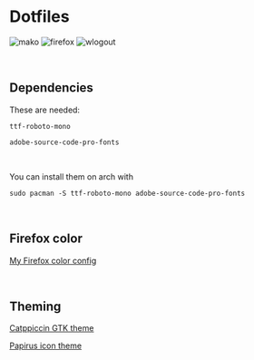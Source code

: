 # Dotfiles

![mako](https://github.com/dormant-chicken/Dotfiles/blob/main/assets/mako.png)
![firefox](https://github.com/dormant-chicken/Dotfiles/blob/main/assets/Firefox.png)
![wlogout](https://github.com/dormant-chicken/Dotfiles/blob/main/assets/wlogout.png)

<br>

## Dependencies

These are needed:

`ttf-roboto-mono`

`adobe-source-code-pro-fonts`

<br>

You can install them on arch with
```
sudo pacman -S ttf-roboto-mono adobe-source-code-pro-fonts
```

<br>

## Firefox color
[My Firefox color config](https://color.firefox.com/?theme=XQAAAAI6BAAAAAAAAABBqYhm849SCicxcUcPX38oKRicm6da8pFtMcajvXaAE3RJ0F_F447xQs-L1kFlGgDKq4IIvWciiy4upusW7OvXIRinrLrwLvjXB37kvhN5C6jw-f5WoyuyTr5CQbzFdUnkToAgQn_x3hD6G4YEveFkUNXPgwJvLsTH5kPOam1hsoz2MW5zaBV0EcVeF_ODYe5tU0_FVUv4EW1o03WpxuJooT2RIxd1efJaA0O9U4ks31OP_4iiQaX9BbfK2LR9khmpJLoBuvRls7pWp3Iqtjddn5pJqK6GIGrnx3WPUCO1MM_Ez5P0NLrtRmz5oh3Hxd0Mmn5A_MCF3RY58lf3UEiYWK9jexWRM1P_H0EeZW01KOY9HZqBwfXr_v3OD-jrKtkoA2MVDBROcb1X1cEx4W-5EaOzaBuNxhZihaoAuw5Ox7pe5CfHieTN6amPGv8vp0TviTU2cS8V4BGOzr8WGNVBBbv2-Bb-16yU4F9cnKtSp8r56u4jjIDnHenkee57jJPTOUhFCKP7yZoWx8sw9oh7olI44puqad31jzegRml6532I1Ff8Aa61)

<br>

## Theming

[Catppiccin GTK theme](https://github.com/catppuccin/gtk/releases)

[Papirus icon theme](https://www.gnome-look.org/p/1166289)
